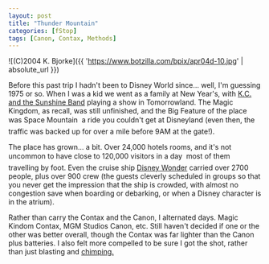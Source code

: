 ```yaml
---
layout: post
title: "Thunder Mountain"
categories: [fStop]
tags: [Canon, Contax, Methods]
---
```



![(C)2004 K. Bjorke]({{ 'https://www.botzilla.com/bpix/apr04d-10.jpg' | absolute_url }})


Before this past trip I hadn't been to Disney World since... well, I'm guessing 1975 or so. When I was a kid we went as a family at New Year's, with <a href="http://www.heykcsb.com/" target="_blank">K.C. and the Sunshine Band</a> playing a show in Tomorrowland. The Magic Kingdom, as recall, was still unfinished, and the Big Feature of the place was Space Mountain &#151; a ride you couldn't get at Disneyland (even then, the traffic was backed up for over a mile before 9AM at the gate!).

The place has grown... a bit. Over 24,000 hotels rooms, and it's not uncommon to have close to 120,000 visitors in a day &#151; most of them travelling by foot. Even the cruise ship <a href="http://disneycruise.disney.go.com/disneycruiseline/index?bhcp=1" target="_blank">Disney Wonder</a> carried over 2700 people, plus over 900 crew (the guests cleverly scheduled in groups so that you never get the impression that the ship is crowded, with almost no congestion save when boarding or debarking, or when a Disney character is in the atrium).

Rather than carry the Contax and the Canon, I alternated days. Magic Kindom Contax, MGM Studios Canon, etc. Still haven't decided if one or the other was better overall, though the Contax was far lighter than the Canon plus batteries. I also felt more compelled to be sure I got the shot, rather than just blasting and <a href="http://www.sportsshooter.com/special_feature/chimping/" target="_blank">chimping.</a>
